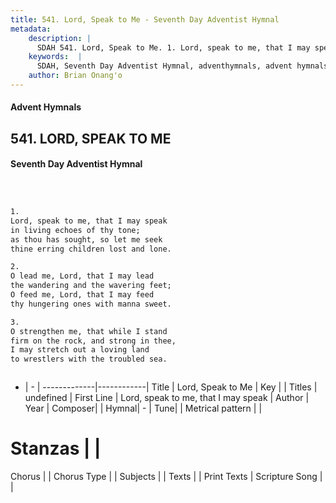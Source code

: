 ```yaml
---
title: 541. Lord, Speak to Me - Seventh Day Adventist Hymnal
metadata:
    description: |
      SDAH 541. Lord, Speak to Me. 1. Lord, speak to me, that I may speak in living echoes of thy tone; as thou has sought, so let me seek thine erring children lost and lone.
    keywords:  |
      SDAH, Seventh Day Adventist Hymnal, adventhymnals, advent hymnals, Lord, Speak to Me, Lord, speak to me, that I may speak 
    author: Brian Onang'o
---
```


#### Advent Hymnals
## 541. LORD, SPEAK TO ME
#### Seventh Day Adventist Hymnal

```txt



1.
Lord, speak to me, that I may speak
in living echoes of thy tone;
as thou has sought, so let me seek
thine erring children lost and lone.

2.
O lead me, Lord, that I may lead
the wandering and the wavering feet;
O feed me, Lord, that I may feed
thy hungering ones with manna sweet.

3.
O strengthen me, that while I stand
firm on the rock, and strong in thee,
I may stretch out a loving land
to wrestlers with the troubled sea.



```

- |   -  |
-------------|------------|
Title | Lord, Speak to Me |
Key |  |
Titles | undefined |
First Line | Lord, speak to me, that I may speak |
Author | 
Year | 
Composer|  |
Hymnal|  - |
Tune|  |
Metrical pattern | |
# Stanzas |  |
Chorus |  |
Chorus Type |  |
Subjects |  |
Texts |  |
Print Texts | 
Scripture Song |  |
  
